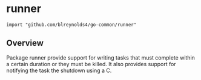 

# runner
`import "github.com/blreynolds4/go-common/runner"`

## Overview
Package runner provide support for writing tasks that must complete
within a certain duration or they must be killed. It also provides
support for notifying the task the shutdown using a <control> C.
